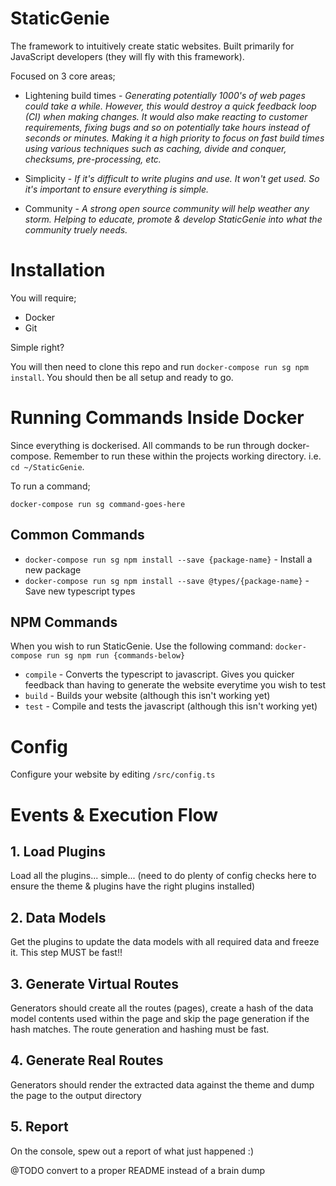 # StaticGenie

The framework to intuitively create static websites. Built primarily for JavaScript developers (they will fly with this framework). 

Focused on 3 core areas;

- Lightening build times - *Generating potentially 1000's of web pages could take a while. However, this would destroy a quick feedback loop (CI) when making changes. It would also make reacting to customer requirements, fixing bugs and so on potentially take hours instead of seconds or minutes. Making it a high priority to focus on fast build times using various techniques such as caching, divide and conquer, checksums, pre-processing, etc.*

- Simplicity - *If it's difficult to write plugins and use. It won't get used. So it's important to ensure everything is simple.*

- Community - *A strong open source community will help weather any storm. Helping to educate, promote & develop StaticGenie into what the community truely needs.*

# Installation

You will require;

- Docker
- Git

Simple right?

You will then need to clone this repo and run `docker-compose run sg npm install`. You should then be all setup and ready to go.

# Running Commands Inside Docker

Since everything is dockerised. All commands to be run through docker-compose. Remember to run these within the projects working directory. i.e. `cd ~/StaticGenie`.

To run a command;

`docker-compose run sg command-goes-here`

## Common Commands

- `docker-compose run sg npm install --save {package-name}` - Install a new package
- `docker-compose run sg npm install --save @types/{package-name}` - Save new typescript types

## NPM Commands

When you wish to run StaticGenie. Use the following command: `docker-compose run sg npm run {commands-below}`

- `compile` - Converts the typescript to javascript. Gives you quicker feedback than having to generate the website everytime you wish to test
- `build` - Builds your website (although this isn't working yet)
- `test` - Compile and tests the javascript (although this isn't working yet)

# Config

Configure your website by editing `/src/config.ts`

# Events & Execution Flow

## 1. Load Plugins

Load all the plugins... simple... (need to do plenty of config checks here to ensure the theme & plugins have the right plugins installed)

## 2. Data Models

Get the plugins to update the data models with all required data and freeze it. This step MUST be fast!!

## 3. Generate Virtual Routes

Generators should create all the routes (pages), create a hash of the data model contents used within the page and skip the page generation if the hash matches. The route generation and hashing must be fast.

## 4. Generate Real Routes

Generators should render the extracted data against the theme and dump the page to the output directory

## 5. Report

On the console, spew out a report of what just happened :)


@TODO convert to a proper README instead of a brain dump